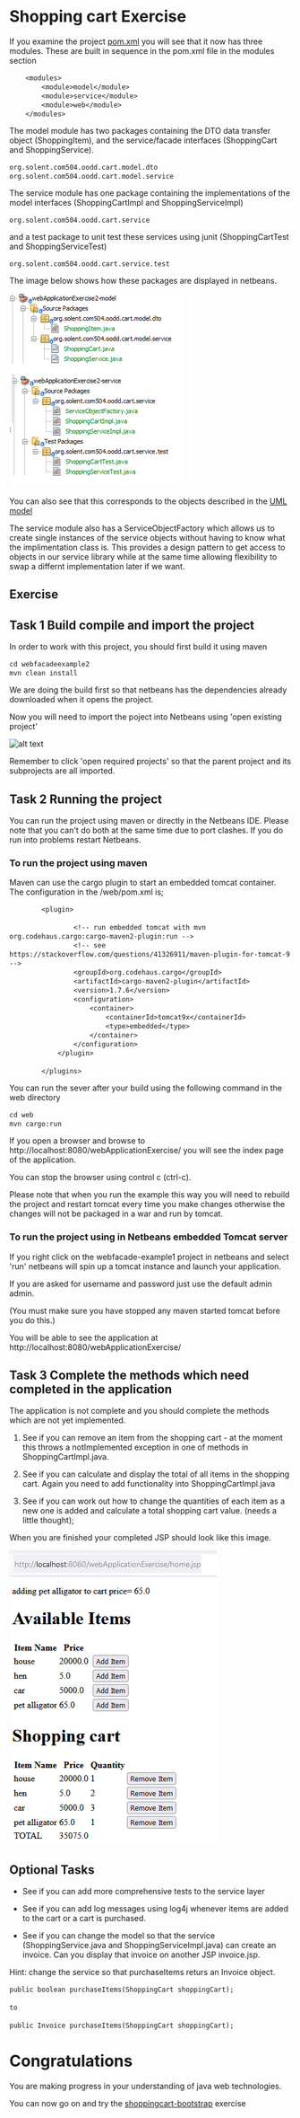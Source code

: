 
# Shopping cart Exercise

If you examine the project [pom.xml](../webApplicationExercise2/pom.xml) you will see that it now has three modules. 
These are built in sequence in the pom.xml file in the modules section
```
    <modules>
        <module>model</module>
        <module>service</module>
        <module>web</module>
    </modules>
```
The model module has two packages containing the DTO data transfer object (ShoppingItem), and the service/facade interfaces (ShoppingCart and ShoppingService). 
```
org.solent.com504.oodd.cart.model.dto
org.solent.com504.oodd.cart.model.service
```
The service module has one package containing the implementations of the model interfaces (ShoppingCartImpl and ShoppingServiceImpl)
```
org.solent.com504.oodd.cart.service
```
and a test package to unit test these services using junit (ShoppingCartTest and ShoppingServiceTest)
```
org.solent.com504.oodd.cart.service.test
```
The image below shows how these packages are displayed in netbeans.

![alt text](../webApplicationExercise2/images/ShoppingCartModel.png "Figure ShoppingCartModel.png" )

You can also see that this corresponds to the objects described in the [UML model](../webApplicationExercise2/UMLmodel)

The service module also has a ServiceObjectFactory which allows us to create single instances of the service objects without having to know what the implimentation class is.
This provides a design pattern to get access to objects in our service library while at the same time allowing flexibility to swap a differnt implementation later if we want.

## Exercise

## Task 1 Build compile and import the project
In order to work with this project, you should first build it using maven
```
cd webfacadeexample2
mvn clean install
```
We are doing the build first so that netbeans has the dependencies already downloaded when it opens the project.

Now you will need to import the poject into Netbeans using 'open existing project'

![alt text](../webfacadeexample2/images/NetbeansOpenProject.png "Figure NetbeansOpenProject.png" )

Remember to click 'open required projects' so that the parent project and its subprojects are all imported.

##  Task 2 Running the project

You can run the project using maven or directly in the Netbeans IDE.
Please note that you can't do both at the same time due to port clashes.
If you do run into problems restart Netbeans.

### To run the project using maven

Maven can use the cargo plugin to start an embedded tomcat container.
The configuration in the /web/pom.xml is;
```
        <plugin>
          
                <!-- run embedded tomcat with mvn org.codehaus.cargo:cargo-maven2-plugin:run -->
                <!-- see https://stackoverflow.com/questions/41326911/maven-plugin-for-tomcat-9 -->
                <groupId>org.codehaus.cargo</groupId>
                <artifactId>cargo-maven2-plugin</artifactId>
                <version>1.7.6</version>
                <configuration>
                    <container>
                        <containerId>tomcat9x</containerId>
                        <type>embedded</type>
                    </container>
                </configuration>
            </plugin>
      
        </plugins>
```
You can run the sever after your build using the following command in the web directory

```
cd web
mvn cargo:run
```
If you open a browser and browse to http://localhost:8080/webApplicationExercise/
you will see the index page of the application.

You can stop the browser using control c (ctrl-c).

Please note that when you run the example this way you will need to rebuild the project and restart tomcat
every time you make changes otherwise the changes will not be packaged in a war and run by tomcat.

### To run the project using  in Netbeans embedded Tomcat server

If you right click on the webfacade-example1 project in netbeans and select 'run' netbeans will spin up a tomcat instance and launch your application.

If you are asked for username and password just use the default admin admin.
 
(You must make sure you have stopped any maven started tomcat before you do this.)

You will be able to see the application at http://localhost:8080/webApplicationExercise/

## Task 3 Complete the methods which need completed in the application

The application is not complete and you should complete the methods which are not yet implemented.

1. See if you can remove an item from the shopping cart - at the moment this throws a notImplemented exception in one of methods in ShoppingCartImpl.java.

2. See if you can calculate and display the total of all items in the shopping cart. Again you need to add functionality into ShoppingCartImpl.java

3. See if you can work out how to change the quantities of each item as a new one is added and calculate a total shopping cart value. (needs a little thought);

When you are finished your completed JSP should look like this image.

![alt text](../webApplicationExercise2/images/Exercise2jspimage1.png "Figure Exercise2jspimage1.png" )

## Optional Tasks

- See if you can add more comprehensive tests to the service layer

- See if you can add log messages using log4j whenever items are added to the cart or a cart is purchased.

- See if you can change the model so that the service (ShoppingService.java and ShoppingServiceImpl.java) can create an invoice. Can you display that invoice on another JSP invoice.jsp. 

Hint: change the service so that purchaseItems returs an Invoice object.

```
public boolean purchaseItems(ShoppingCart shoppingCart);

to

public Invoice purchaseItems(ShoppingCart shoppingCart);

```

# Congratulations

You are making progress in your understanding of java web technologies. 

You can now go on and try the  [shoppingcart-bootstrap](../../../session4/shoppingcart-bootstap ) exercise

